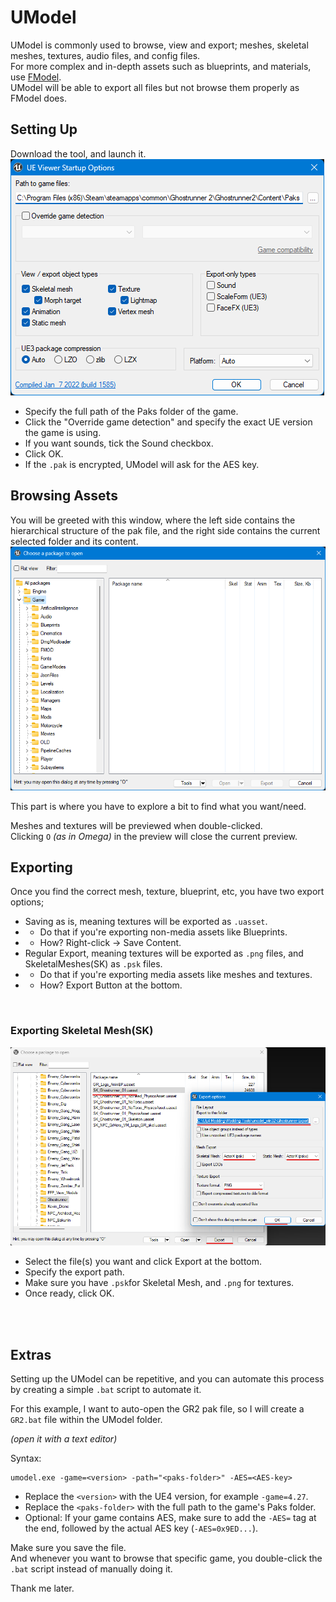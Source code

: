 # UModel
UModel is commonly used to browse, view and export; meshes, skeletal meshes, textures, audio files, and config files.</br>
For more complex and in-depth assets such as blueprints, and materials, use [FModel](./ExportingFModel.md).
<br>
UModel will be able to export all files but not browse them properly as FModel does.

## Setting Up
Download the tool, and launch it.<br>
![](/Media/umodel_1.png)<br>


- Specify the full path of the Paks folder of the game.
- Click the "Override game detection" and specify the exact UE version the game is using.
- If you want sounds, tick the Sound checkbox.
- Click OK.
- If the `.pak` is encrypted, UModel will ask for the AES key.
    

## Browsing Assets
You will be greeted with this window, where the left side contains the hierarchical structure of the pak file, and the right side contains the current selected folder and its content.
![](/Media/umodel_2.png)<br>

This part is where you have to explore a bit to find what you want/need.

Meshes and textures will be previewed when double-clicked.<br>
Clicking `O` _(as in Omega)_ in the preview will close the current preview.

## Exporting
Once you find the correct mesh, texture, blueprint, etc, you have two export options;
- Saving as is, meaning textures will be exported as `.uasset`.
- - Do that if you're exporting non-media assets like Blueprints.
- - How? Right-click -> Save Content.
- Regular Export, meaning textures will be exported as `.png` files, and SkeletalMeshes(SK) as `.psk` files.
- - Do that if you're exporting media assets like meshes and textures.
- - How? Export Button at the bottom.

<br>


### Exporting Skeletal Mesh(SK)
![](/Media/umodel_3.png)<br>
- Select the file(s) you want and click Export at the bottom.
- Specify the export path.
- Make sure you have `.psk`for Skeletal Mesh, and `.png` for textures.
- Once ready, click OK.


<br><br>
## Extras
Setting up the UModel can be repetitive, and you can automate this process by creating a simple `.bat` script to automate it.

For this example, I want to auto-open the GR2 pak file, so I will create a `GR2.bat` file within the UModel folder.

_(open it with a text editor)_

Syntax:
```
umodel.exe -game=<version> -path="<paks-folder>" -AES=<AES-key>
```

- Replace the `<version>` with the UE4 version, for example `-game=4.27`.
- Replace the `<paks-folder>` with the full path to the game's Paks folder.
- Optional: If your game contains AES, make sure to add the `-AES=` tag at the end, followed by the actual AES key (`-AES=0x9ED...`).

Make sure you save the file.<br>
And whenever you want to browse that specific game, you double-click the `.bat` script instead of manually doing it.

Thank me later.